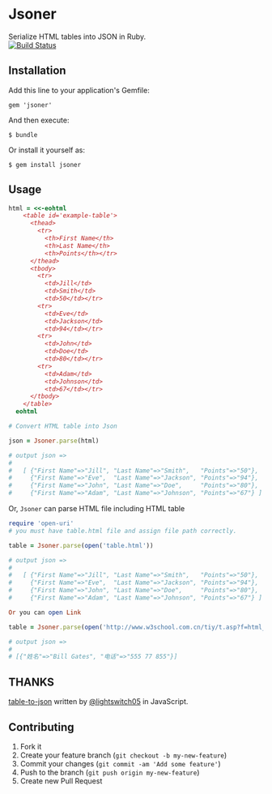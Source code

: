 # Jsoner

Serialize HTML tables into JSON in Ruby.  
[![Build Status](https://travis-ci.org/simlegate/jsoner.png?branch=master)](https://travis-ci.org/simlegate/jsoner)

## Installation

Add this line to your application's Gemfile:

    gem 'jsoner'

And then execute:

    $ bundle

Or install it yourself as:

    $ gem install jsoner

## Usage

```ruby
html = <<-eohtml
    <table id='example-table'>
      <thead>
        <tr>
          <th>First Name</th>
          <th>Last Name</th>
          <th>Points</th></tr>
      </thead>
      <tbody>
        <tr>
          <td>Jill</td>
          <td>Smith</td>
          <td>50</td></tr>
        <tr>
          <td>Eve</td>
          <td>Jackson</td>
          <td>94</td></tr>
        <tr>
          <td>John</td>
          <td>Doe</td>
          <td>80</td></tr>
        <tr>
          <td>Adam</td>
          <td>Johnson</td>
          <td>67</td></tr>
      </tbody>
    </table>
  eohtml

# Convert HTML table into Json

json = Jsoner.parse(html)

# output json => 
# 
#   [ {"First Name"=>"Jill", "Last Name"=>"Smith",   "Points"=>"50"},
#     {"First Name"=>"Eve",  "Last Name"=>"Jackson", "Points"=>"94"},
#     {"First Name"=>"John", "Last Name"=>"Doe",     "Points"=>"80"},
#     {"First Name"=>"Adam", "Last Name"=>"Johnson", "Points"=>"67"} ]

```

Or, `Jsoner` can parse HTML file including HTML table

```ruby
require 'open-uri'
# you must have table.html file and assign file path correctly.

table = Jsoner.parse(open('table.html'))

# output json => 
# 
#   [ {"First Name"=>"Jill", "Last Name"=>"Smith",   "Points"=>"50"},
#     {"First Name"=>"Eve",  "Last Name"=>"Jackson", "Points"=>"94"},
#     {"First Name"=>"John", "Last Name"=>"Doe",     "Points"=>"80"},
#     {"First Name"=>"Adam", "Last Name"=>"Johnson", "Points"=>"67"} ]

Or you can open Link

table = Jsoner.parse(open('http://www.w3school.com.cn/tiy/t.asp?f=html_table_header'))

# output json => 
#
# [{"姓名"=>"Bill Gates", "电话"=>"555 77 855"}]


```
## THANKS

[table-to-json](https://github.com/lightswitch05/table-to-json) written by [@lightswitch05](https://github.com/lightswitch05) in JavaScript.

## Contributing

1. Fork it
2. Create your feature branch (`git checkout -b my-new-feature`)
3. Commit your changes (`git commit -am 'Add some feature'`)
4. Push to the branch (`git push origin my-new-feature`)
5. Create new Pull Request
